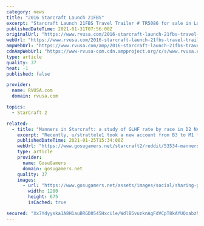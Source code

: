 ```yaml
---
category: news
title: "2016 Starcraft Launch 21FBS"
excerpt: "Starcraft Launch 21FBS Travel Trailer # TR5086 for sale in Louisville, Tennessee 37777. See this unit and thousands more at RVUSA.com. Updated Daily."
publishedDateTime: 2021-01-31T07:56:00Z
originalUrl: "https://www.rvusa.com/2016-starcraft-launch-21fbs-travel-trailer-2950450"
webUrl: "https://www.rvusa.com/2016-starcraft-launch-21fbs-travel-trailer-2950450"
ampWebUrl: "https://www.rvusa.com/amp/2016-starcraft-launch-21fbs-travel-trailer-2950450"
cdnAmpWebUrl: "https://www-rvusa-com.cdn.ampproject.org/c/s/www.rvusa.com/amp/2016-starcraft-launch-21fbs-travel-trailer-2950450"
type: article
quality: 37
heat: -1
published: false

provider:
  name: RVUSA.com
  domain: rvusa.com

topics:
  - StarCraft 2

related:
  - title: "Manners in Starcraft: a study of GLHF rate by race in D2 NA"
    excerpt: "Recently, u/strattele1 took a new account from B3 to M1 for all three races. He posted a data set on manners in SC2 from his run through the ladder. This data set looked at a few different things"
    publishedDateTime: 2021-01-25T15:34:00Z
    webUrl: "https://www.gosugamers.net/starcraft2/reddit/53534-manners-in-starcraft-a-study-of-glhf-rate-by-race-in-d2-na"
    type: article
    provider:
      name: GosuGamers
      domain: gosugamers.net
    quality: 37
    images:
      - url: "https://www.gosugamers.net/assets/images/social/sharing-generic-253163b9.jpg"
        width: 1200
        height: 675
        isCached: true

secured: "Xx7Ydyyska1A8H1auBRGD0545Hxcile/WdlB5vuzknAgFdVCpT8kAYUQoabzNCHT98xAe/NLTTJEajykCBLh98t8GzVsThD0eZJsov++/In/vkUMGuOSXmqPY6R8Zjks89vFj5hOjo91qiZhnk/8MsIyq6BDidzvRfCo1a0OZlasAgEAfLmwnvEpmAdJlRIkqCqA3Lmw4uV29ktw/3SXsZQRgcMd4C47o/tDLNHqk7Ot+PIXjhOdoN7gicwR48xvxhSvw+FgPP7PvJIcaPURU74iQ8/JNTbsDpfFnPKUGx4vHxxpx1XyVQ7GTaSsz3EUkckUFWcmXXafL2BNWB1Mdp0xz/FTo93UfUvjg+b2PJ8=;VQh5czia1N+cxxpUHkg5tA=="
---
```


